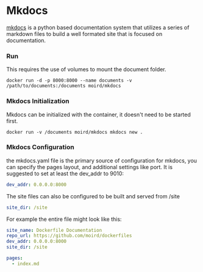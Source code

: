# Mkdocs #
[mkdocs](http://www.mkdocs.org/) is a python based documentation system that utilizes a series of markdown files to build a well formated site that is focused on documentation.

### Run ###
This requires the use of volumes to mount the document folder.
```shell
docker run -d -p 8000:8000 --name documents -v /path/to/documents:/documents moird/mkdocs
```

### Mkdocs Initialization ###
Mkdocs can be initialized with the container, it doesn't need to be started first.
```shell
docker run -v /documents moird/mkdocs mkdocs new .
```

### Mkdocs Configuration ###
the mkdocs.yaml file is the primary source of configuration for mkdocs, you can specify the pages layout, and additional settings like port.  It is suggested to set at least the dev_addr to 9010:
```yaml
dev_addr: 0.0.0.0:8000
```
The site files can also be configured to be built and served from /site
```yaml
site_dir: /site
```

For example the entire file might look like this:
```yaml
site_name: Dockerfile Documentation
repo_url: https://github.com/moird/dockerfiles
dev_addr: 0.0.0.0:8000
site_dir: /site

pages:
  - index.md
```
